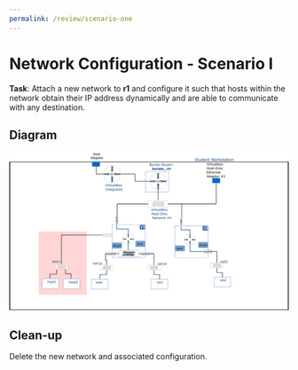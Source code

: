 ```yaml
---
permalink: /review/scenario-one
---
```


# Network Configuration - Scenario I

**Task**: Attach a new network to **r1** and configure it such that hosts within the network obtain their IP address dynamically and are able to communicate with any destination.

## Diagram

![scenario one](../img/review/network_config_scenario_one.png)


## Clean-up

Delete the new network and associated configuration.